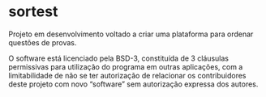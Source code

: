 # sortest
Projeto em desenvolvimento voltado a criar uma plataforma para ordenar questões de provas.

O software está licenciado pela BSD-3, constituída de 3 cláusulas permissivas para utilização do programa em outras aplicações, com a limitabilidade de não se ter autorização de relacionar os contribuidores deste projeto com novo “software” sem autorização expressa dos autores.

